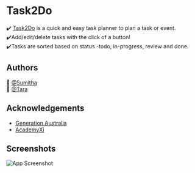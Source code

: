 # Task2Do

:heavy_check_mark: [Task2Do](https://sela2306.github.io/Task2Do/)
 is a quick and easy task planner to plan a task or event.  
 :heavy_check_mark:Add/edit/delete tasks with the click of a button!  
 :heavy_check_mark:Tasks are sorted based on status -todo, in-progress, review and done.  



## Authors

👩 [@Sumitha](https://github.com/sela2306/)  
👩 [@Tara](https://github.com/metaTara)  

  
## Acknowledgements

 - [Generation Australia](https://australia.generation.org/)
 - [AcademyXi](https://academyxi.com/)

  
## Screenshots

![App Screenshot](https://via.placeholder.com/468x300?text=App+Screenshot+Here)
